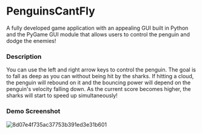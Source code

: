 # PenguinsCantFly
A fully developed game application with an appealing GUI built in Python and the PyGame GUI module that allows users to control the penguin and dodge the enemies!

### Description
You can use the left and right arrow keys to control the penguin. The goal is to fall as deep as you can without being hit by the sharks. If hitting a cloud, the penguin will rebound on it and the bouncing power will depend on the penguin's velocity falling down. As the current score becomes higher, the sharks will start to speed up simultaneously!

### Demo Screenshot
![8d07e4f735ac37753b391ed3e31b601](https://user-images.githubusercontent.com/77599736/177728559-f6cd3420-06e5-4a9a-8b61-9602c51875a8.jpg)
